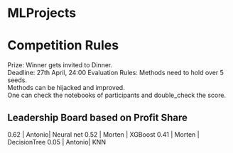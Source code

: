 # MLProjects

# Competition Rules
Prize: Winner gets invited to Dinner.  
Deadline: 27th April, 24:00
Evaluation Rules: Methods need to hold over 5 seeds.  
                  Methods can be hijacked and improved.  
                  One can check the notebooks of participants and double_check the score.  

## Leadership Board based on Profit Share

0.62 | Antonio| Neural net
0.52 | Morten | XGBoost
0.41 | Morten | DecisionTree
0.05 | Antonio| KNN
